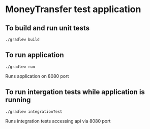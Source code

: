 # MoneyTransfer test application

## To build and run unit tests
```
./gradlew build
```

## To run application
```
./gradlew run
```
Runs application on 8080 port

## To run intergation tests while application is running
```
./gradlew integrationTest
```
Runs integration tests accessing api via 8080 port
